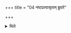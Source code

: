 +++
title = "04 नष्टप्रत्यासृताम् ब्रुवते"

+++

<details><summary>थिते</summary>

नष्टप्रत्यासृतां ब्रुवते ४
</details>
